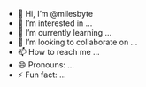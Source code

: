 - 👋 Hi, I’m @milesbyte
- 👀 I’m interested in ...
- 🌱 I’m currently learning ...
- 💞️ I’m looking to collaborate on ...
- 📫 How to reach me ...
- 😄 Pronouns: ...
- ⚡ Fun fact: ...

<!---
milesbyte/milesbyte is a ✨ special ✨ repository because its `README.md` (this file) appears on your GitHub profile.
You can click the Preview link to take a look at your changes.
--->
